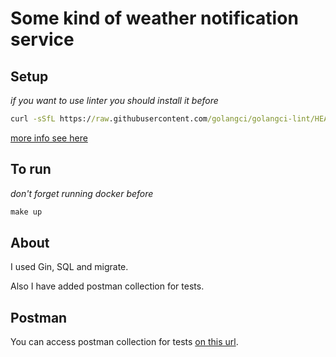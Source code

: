 # Some kind of weather notification service

## Setup
_if you want to use linter you should install it before_
```cmd
curl -sSfL https://raw.githubusercontent.com/golangci/golangci-lint/HEAD/install.sh | sh -s -- -b $(go env GOPATH)/bin v2.1.6
```
[more info see here](https://golangci-lint.run/welcome/install/)

## To run
_don't forget running docker before_
```cmd
make up
```

## About
I used Gin, SQL and migrate.

Also I have added postman collection for tests.

## Postman
You can access postman collection for tests [on this url](https://www.postman.com/avionics-operator-63001856/workspace/genesis-weather).